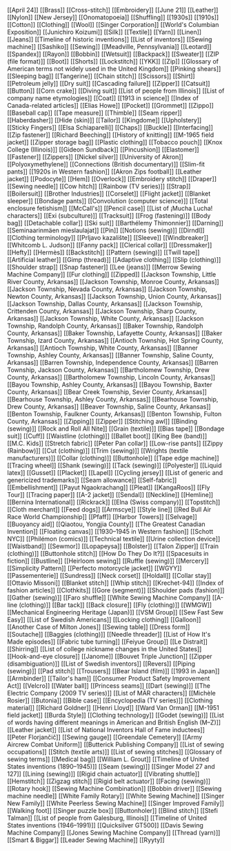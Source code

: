 [[April 24]]
[[Brass]]
[[Cross-stitch]]
[[Embroidery]]
[[June 21]]
[[Leather]]
[[Nylon]]
[[New Jersey]]
[[Onomatopoeia]]
[[Shuffling]]
[[1930s]]
[[1910s]]
[[Cotton]]
[[Clothing]]
[[Wool]]
[[Singer Corporation]]
[[World's Columbian Exposition]]
[[Junichiro Koizumi]]
[[Silk]]
[[Textile]]
[[Yarn]]
[[Linen]]
[[Jeans]]
[[Timeline of historic inventions]]
[[List of inventors]]
[[Sewing machine]]
[[Sashiko]]
[[Sewing]]
[[Meadville, Pennsylvania]]
[[Leotard]]
[[Spandex]]
[[Rayon]]
[[Bobbin]]
[[Wetsuit]]
[[Backpack]]
[[Sweater]]
[[ZIP (file format)]]
[[Boot]]
[[Shorts]]
[[Lockstitch]]
[[YKK]]
[[Zip]]
[[Glossary of American terms not widely used in the United Kingdom]]
[[Pinking shears]]
[[Sleeping bag]]
[[Tangerine]]
[[Chain stitch]]
[[Scissors]]
[[Shirt]]
[[Petroleum jelly]]
[[Dry suit]]
[[Cascading failure]]
[[Zipper]]
[[Catsuit]]
[[Button]]
[[Corn crake]]
[[Diving suit]]
[[List of people from Illinois]]
[[List of company name etymologies]]
[[Coat]]
[[1913 in science]]
[[Index of Canada-related articles]]
[[Elias Howe]]
[[Pocket]]
[[Grommet]]
[[Zippo]]
[[Baseball cap]]
[[Tape measure]]
[[Thimble]]
[[Seam ripper]]
[[Haberdasher]]
[[Hide (skin)]]
[[Tailor]]
[[Kingdome]]
[[Upholstery]]
[[Sticky Fingers]]
[[Elsa Schiaparelli]]
[[Chaps]]
[[Buckle]]
[[Interfacing]]
[[Zip fastener]]
[[Richard Beeching]]
[[History of knitting]]
[[M-1965 field jacket]]
[[Zipper storage bag]]
[[Plastic clothing]]
[[Tobacco pouch]]
[[Knox College (Illinois)]]
[[Gideon Sundback]]
[[Pincushion]]
[[Elastomer]]
[[Fastener]]
[[Zippers]]
[[Nickel silver]]
[[University of Akron]]
[[Polyoxymethylene]]
[[Connections (British documentary)]]
[[Slim-fit pants]]
[[1920s in Western fashion]]
[[Akron Zips football]]
[[Leather jacket]]
[[Podocyte]]
[[Hem]]
[[Overlock]]
[[Embroidery stitch]]
[[Draper]]
[[Sewing needle]]
[[Cow hitch]]
[[Rainbow (TV series)]]
[[Strap]]
[[Boilersuit]]
[[Brother Industries]]
[[Corselet]]
[[Flight jacket]]
[[Blanket sleeper]]
[[Bondage pants]]
[[Convolution (computer science)]]
[[Total enclosure fetishism]]
[[McCall's]]
[[Pencil case]]
[[List of ¡Mucha Lucha! characters]]
[[Exi (subculture)]]
[[Tracksuit]]
[[Frog (fastening)]]
[[Body bag]]
[[Detachable collar]]
[[Ski suit]]
[[Barthélemy Thimonnier]]
[[Darning]]
[[Seminaarinmäen mieslaulajat]]
[[Pin]]
[[Notions (sewing)]]
[[Dirndl]]
[[Clothing terminology]]
[[Prljavo kazalište]]
[[Sleeve]]
[[Windbreaker]]
[[Whitcomb L. Judson]]
[[Fanny pack]]
[[Clerical collar]]
[[Dressmaker]]
[[Hefty]]
[[Hermès]]
[[Backstitch]]
[[Pattern (sewing)]]
[[Twill tape]]
[[Artificial leather]]
[[Gimp (thread)]]
[[Adaptive clothing]]
[[Slip (clothing)]]
[[Shoulder strap]]
[[Snap fastener]]
[[Lee (jeans)]]
[[Merrow Sewing Machine Company]]
[[Fur clothing]]
[[Zipped]]
[[Jackson Township, Little River County, Arkansas]]
[[Jackson Township, Monroe County, Arkansas]]
[[Jackson Township, Nevada County, Arkansas]]
[[Jackson Township, Newton County, Arkansas]]
[[Jackson Township, Union County, Arkansas]]
[[Jackson Township, Dallas County, Arkansas]]
[[Jackson Township, Crittenden County, Arkansas]]
[[Jackson Township, Sharp County, Arkansas]]
[[Jackson Township, White County, Arkansas]]
[[Jackson Township, Randolph County, Arkansas]]
[[Baker Township, Randolph County, Arkansas]]
[[Baker Township, Lafayette County, Arkansas]]
[[Baker Township, Izard County, Arkansas]]
[[Antioch Township, Hot Spring County, Arkansas]]
[[Antioch Township, White County, Arkansas]]
[[Banner Township, Ashley County, Arkansas]]
[[Banner Township, Saline County, Arkansas]]
[[Barren Township, Independence County, Arkansas]]
[[Barren Township, Jackson County, Arkansas]]
[[Bartholomew Township, Drew County, Arkansas]]
[[Bartholomew Township, Lincoln County, Arkansas]]
[[Bayou Township, Ashley County, Arkansas]]
[[Bayou Township, Baxter County, Arkansas]]
[[Bear Creek Township, Sevier County, Arkansas]]
[[Bearhouse Township, Ashley County, Arkansas]]
[[Bearhouse Township, Drew County, Arkansas]]
[[Beaver Township, Saline County, Arkansas]]
[[Benton Township, Faulkner County, Arkansas]]
[[Benton Township, Fulton County, Arkansas]]
[[Zipping]]
[[Zipper]]
[[Stitching awl]]
[[Binding (sewing)]]
[[Rock and Roll All Nite]]
[[Grain (textile)]]
[[Bias tape]]
[[Bondage suit]]
[[Cuff]]
[[Waistline (clothing)]]
[[Ballet boot]]
[[King Bee (band)]]
[[M.C. Kids]]
[[Stretch fabric]]
[[Peter Pan collar]]
[[Low-rise pants]]
[[Zippy (Rainbow)]]
[[Cut (clothing)]]
[[Trim (sewing)]]
[[Wrights (textile manufacturers)]]
[[Collar (clothing)]]
[[Buttonhole]]
[[Tape edge machine]]
[[Tracing wheel]]
[[Shank (sewing)]]
[[Tack (sewing)]]
[[Polyester]]
[[Liquid latex]]
[[Gusset]]
[[Placket]]
[[Lapel]]
[[Cycling jersey]]
[[List of generic and genericized trademarks]]
[[Seam allowance]]
[[Self-fabric]]
[[Embellishment]]
[[Payut Ngaokrachang]]
[[Pleat]]
[[KangaRoos]]
[[Fly Tour]]
[[Tracing paper]]
[[A-2 jacket]]
[[Sendal]]
[[Neckline]]
[[Hemline]]
[[Bernina International]]
[[Rickrack]]
[[Elna (Swiss company)]]
[[Topstitch]]
[[Cloth merchant]]
[[Feed dogs]]
[[Armscye]]
[[Style line]]
[[Red Bull Air Race World Championship]]
[[Pfaff]]
[[Harbor Towers]]
[[Selvage]]
[[Buoyancy aid]]
[[Qiaotou, Yongjia County]]
[[The Greatest Canadian Invention]]
[[Floating canvas]]
[[1930–1945 in Western fashion]]
[[Schott NYC]]
[[Philémon (comics)]]
[[Technical textile]]
[[Urine collection device]]
[[Waistband]]
[[Sewmor]]
[[Lopapeysa]]
[[Bolster]]
[[Talon Zipper]]
[[Train (clothing)]]
[[Buttonhole stitch]]
[[How Do They Do It?]]
[[Spacesuits in fiction]]
[[Bustline]]
[[Heirloom sewing]]
[[Ruffle (sewing)]]
[[Mercery]]
[[Simplicity Pattern]]
[[Perfecto motorcycle jacket]]
[[WGYY]]
[[Passementerie]]
[[Sundress]]
[[Neck corset]]
[[Holdall]]
[[Collar stay]]
[[Ottavio Missoni]]
[[Blanket stitch]]
[[Whip stitch]]
[[Krechet-94]]
[[Index of fashion articles]]
[[Clothkits]]
[[Gore (segment)]]
[[Shoulder pads (fashion)]]
[[Gather (sewing)]]
[[Faro shuffle]]
[[White Sewing Machine Company]]
[[A-line (clothing)]]
[[Bar tack]]
[[Back closure]]
[[Fly (clothing)]]
[[WMGW]]
[[Mechanical Engineering Heritage (Japan)]]
[[VSM Group]]
[[Sew Fast Sew Easy]]
[[List of Swedish Americans]]
[[Locking clothing]]
[[Galloon]]
[[Another Case of Milton Jones]]
[[Sewing table]]
[[Dress form]]
[[Soutache]]
[[Baggies (clothing)]]
[[Needle threader]]
[[List of How It's Made episodes]]
[[Fabric tube turning]]
[[Feiyue Group]]
[[Le Distrait]]
[[Shirring]]
[[List of college nickname changes in the United States]]
[[Hook-and-eye closure]]
[[Janome]]
[[Bouvet Triple Junction]]
[[Zipper (disambiguation)]]
[[List of Swedish inventors]]
[[Revers]]
[[Piping (sewing)]]
[[Pad stitch]]
[[Trousers]]
[[Bear Island (film)]]
[[1993 in Japan]]
[[Armbinder]]
[[Tailor's ham]]
[[Consumer Product Safety Improvement Act]]
[[Velcro]]
[[Water ball]]
[[Princess seams]]
[[Dart (sewing)]]
[[The Electric Company (2009 TV series)]]
[[List of MÄR characters]]
[[Michèle Rosier]]
[[Butonia]]
[[Bible case]]
[[Encyclopedia (TV series)]]
[[Clothing material]]
[[Richard Goldner]]
[[Henri Lloyd]]
[[Ward Van Orman]]
[[M-1951 field jacket]]
[[Burda Style]]
[[Clothing technology]]
[[Godet (sewing)]]
[[List of words having different meanings in American and British English (M–Z)]]
[[Leather jacket]]
[[List of National Inventors Hall of Fame inductees]]
[[Peter Florjančič]]
[[Sewing gauge]]
[[Greendale Cemetery]]
[[Army Aircrew Combat Uniform]]
[[Butterick Publishing Company]]
[[List of sewing occupations]]
[[Stitch (textile arts)]]
[[List of sewing stitches]]
[[Glossary of sewing terms]]
[[Medical bag]]
[[William L. Grout]]
[[Timeline of United States inventions (1890–1945)]]
[[Seam (sewing)]]
[[Singer Model 27 and 127]]
[[Lining (sewing)]]
[[Rigid chain actuator]]
[[Vibrating shuttle]]
[[Hemstitch]]
[[Zigzag stitch]]
[[Rigid belt actuator]]
[[Facing (sewing)]]
[[Rotary hook]]
[[Sewing Machine Combination]]
[[Bobbin driver]]
[[Sewing machine needle]]
[[White Family Rotary]]
[[White Sewing Machine]]
[[Singer New Family]]
[[White Peerless Sewing Machine]]
[[Singer Improved Family]]
[[Walking foot]]
[[Singer puzzle box]]
[[Buttonholer]]
[[Blind stitch]]
[[Stefi Talman]]
[[List of people from Galesburg, Illinois]]
[[Timeline of United States inventions (1946–1991)]]
[[Quicksilver GT500]]
[[Davis Sewing Machine Company]]
[[Jones Sewing Machine Company]]
[[Thread (yarn)]]
[[Smart & Biggar]]
[[Leader Sewing Machine]]
[[Ryyty]]
